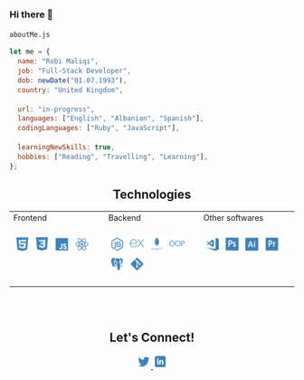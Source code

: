 ### Hi there 👋

`aboutMe.js`

```js
let me = {
  name: "Robi Maliqi",
  job: "Full-Stack Developer",
  dob: newDate("01.07.1993"),
  country: "United Kingdom",

  url: "in-progress",
  languages: ["English", "Albanian", "Spanish"],
  codingLanguages: ["Ruby", "JavaScript"],

  learningNewSkills: true,
  hobbies: ["Reading", "Travelling", "Learning"],
};
```

<h2 align='center'>Technologies</h2>
<table>
  <tbody>
    <td valign='top' width='33.33%>
      <h3 align='center'>Frontend<h3>   
      <img src='https://github.com/robimaliqi/robiMaliqi/blob/main/Images/HTML.svg' width='20%'>
      <img src='https://github.com/robimaliqi/robiMaliqi/blob/main/Images/CSS.svg' width='20%'>
      <img src='https://github.com/robimaliqi/robiMaliqi/blob/main/Images/JavaScript.svg' width='20%'>
      <img src='https://github.com/robimaliqi/robiMaliqi/blob/main/Images/React.svg' width='20%'>                                 </td>
                        
   <td valign='top' width='33.33%>
      <h3 align='center'>Backend<h3>
        <img src='https://github.com/robimaliqi/robiMaliqi/blob/main/Images/NodeJS.svg' width='20%'>   
        <img src='https://github.com/robimaliqi/robiMaliqi/blob/main/Images/Express.svg' width='20%'>   
        <img src='https://github.com/robimaliqi/robiMaliqi/blob/main/Images/MongoDB.svg' width='20%'>   
        <img src='https://github.com/robimaliqi/robiMaliqi/blob/main/Images/OOP.svg' width='20%'>   
        <img src='https://github.com/robimaliqi/robiMaliqi/blob/main/Images/PostgreSQL.svg' width='20%'>
        <img src='https://github.com/robimaliqi/robiMaliqi/blob/main/Images/Git.svg' width='20%'>
</td>
   <td valign='top' width='33.33%>
      <h3 align='center'>Other softwares<h3>
        <img src='https://github.com/robimaliqi/robiMaliqi/blob/main/Images/VSCode.svg' width='20%'>   
        <img src='https://github.com/robimaliqi/robiMaliqi/blob/main/Images/Photoshop.svg' width='20%'>   
        <img src='https://github.com/robimaliqi/robiMaliqi/blob/main/Images/Illustrator.svg' width='20%'>   
        <img src='https://github.com/robimaliqi/robiMaliqi/blob/main/Images/PremierePro.svg' width='20%'>   
 </td>
  </tbody>
 </table>
<br>
 <br>
<h2 align='center'>Let's Connect!</h2>
 <p align='center'>
        <a href='https://twitter.com/RobiMaliqi'> <img src='https://github.com/juliafmorgado/readme-assets/blob/main/GitHub%20Profile/Social%20Media%20Icons/Twitter.svg' width='5%'> </a>  
        <a href='https://www.linkedin.com/in/robimaliqi/'> <img src='https://github.com/juliafmorgado/readme-assets/blob/main/GitHub%20Profile/Social%20Media%20Icons/LinkedIn.svg' width='5%'>   
 </p>

